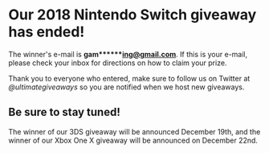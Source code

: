 # Our 2018 Nintendo Switch giveaway has ended!
The winner's e-mail is **gam\*\*\*\*\*\*ing@gmail.com**. If this is your e-mail, please check your inbox for directions on how to claim your prize.

Thank you to everyone who entered, make sure to follow us on Twitter at _@ultimategiveaways_ so you are notified when we host new giveaways.

## Be sure to stay tuned!
The winner of our 3DS giveaway will be announced December 19th, and the winner of our Xbox One X giveaway will be announced on December 22nd.
